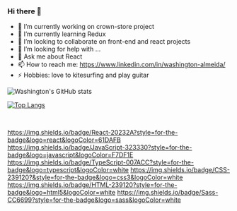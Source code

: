 ### Hi there 👋

- 🔭 I’m currently working on crown-store project
- 🌱 I’m currently learning Redux
- 👯 I’m looking to collaborate on front-end and react projects
- 🤔 I’m looking for help with ...
- 💬 Ask me about React
- 📫 How to reach me: https://www.linkedin.com/in/washington-almeida/
- ⚡ Hobbies: love to kitesurfing and play guitar

![Washington's GitHub stats](https://github-readme-stats.vercel.app/api?username=WashingtonAlmeidaJr&show_icons=true&theme=transparent)

[![Top Langs](https://github-readme-stats.vercel.app/api/top-langs/?username=WashingtonAlmeidaJr&layout=compact)](https://github.com/anuraghazra/github-readme-stats)


<div style="display:inline-block">
    <br/>
    <img alt="" src="https://img.shields.io/badge/HTML-239120?style=for-the-badge&logo=html5&logoColor=white"/>
</div>

https://img.shields.io/badge/React-20232A?style=for-the-badge&logo=react&logoColor=61DAFB
https://img.shields.io/badge/JavaScript-323330?style=for-the-badge&logo=javascript&logoColor=F7DF1E
	https://img.shields.io/badge/TypeScript-007ACC?style=for-the-badge&logo=typescript&logoColor=white
  https://img.shields.io/badge/CSS-239120?&style=for-the-badge&logo=css3&logoColor=white
  https://img.shields.io/badge/HTML-239120?style=for-the-badge&logo=html5&logoColor=white
	https://img.shields.io/badge/Sass-CC6699?style=for-the-badge&logo=sass&logoColor=white
